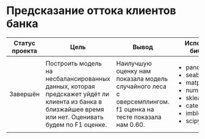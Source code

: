 
# Предсказание оттока клиентов банка

Статус проекта | Цель | Вывод | Используемые библиотеки
------------- |---------------- | ---------------- | -----------------------
Завершён | Построить модель на несбалансированных данных, которая предскажет уйдёт ли клиента из банка в близжайшее время или нет.  Оценивать будем по F1 оценке. | Наилучшую оценку нам показала модель случайного леса с оверсемплингом.  f1 оценка на тесте показала нам 0.60. | <ul><li>pandas</li><li>seaborn</li><li>matplotlib</li><li>numpy</li><li>sklearn</li><li>category_encoders</li><li>imblearn</li><li>scipy</li>

